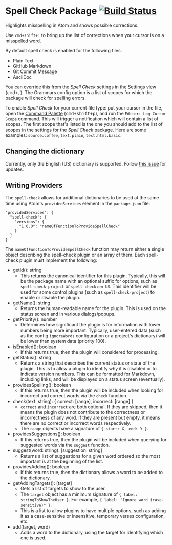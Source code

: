 # Spell Check Package [![Build Status](https://travis-ci.org/atom/spell-check.svg?branch=master)](https://travis-ci.org/atom/spell-check)

Highlights misspelling in Atom and shows possible corrections.

Use `cmd+shift+:` to bring up the list of corrections when your cursor is on a
misspelled word.

By default spell check is enabled for the following files:

* Plain Text
* GitHub Markdown
* Git Commit Message
* AsciiDoc

You can override this from the _Spell Check_ settings in the Settings view
(<kbd>cmd+,</kbd>). The Grammars config option is a list of scopes for which the package
will check for spelling errors.

To enable _Spell Check_ for your current file type: put your cursor in the file,
open the [Command Palette](https://github.com/atom/command-palette)
(<kbd>cmd+shift+p</kbd>), and run the `Editor: Log Cursor Scope` command. This
will trigger a notification which will contain a list of scopes. The first scope
that's listed is the one you should add to the list of scopes in the settings
for the _Spell Check_ package. Here are some examples: `source.coffee`,
`text.plain`, `text.html.basic`.

## Changing the dictionary

Currently, only the English (US) dictionary is supported. Follow [this issue](https://github.com/atom/spell-check/issues/11) for updates.

## Writing Providers

The `spell-check` allows for additional dictionaries to be used at the same time using Atom's `providedServices` element in the `package.json` file.

    "providedServices": {
      "spell-check": {
        "versions": {
          "1.0.0": "nameOfFunctionToProvideSpellCheck"
        }
      }
    }

The `nameOfFunctionToProvideSpellCheck` function may return either a single object describing the spell-check plugin or an array of them. Each spell-check plugin must implement the following:

* getId(): string
    * This returns the canonical identifier for this plugin. Typically, this will be the package name with an optional suffix for options, such as `spell-check-project` or `spell-check:en-US`. This identifier will be used for some control plugins (such as `spell-check-project`) to enable or disable the plugin.
* getName(): string
    * Returns the human-readable name for the plugin. This is used on the status screen and in various dialogs/popups.
* getPriority(): number
    * Determines how significant the plugin is for information with lower numbers being more important. Typically, user-entered data (such as the config `ignoreWords` configuration or a project's dictionary) will be lower than system data (priority 100).
* isEnabled(): boolean
    * If this returns true, then the plugin will considered for processing.
* getStatus(): string
    * Returns a string that describes the current status or state of the plugin. This is to allow a plugin to identify why it is disabled or to indicate version numbers. This can be formatted for Markdown, including links, and will be displayed on a status screen (eventually).
* providesSpelling(): boolean
    * If this returns true, then the plugin will be included when looking for incorrect and correct words via the `check` function.
* check(text: string): { correct: [range], incorrect: [range] }
    * `correct` and `incorrect` are both optional. If they are skipped, then it means the plugin does not contribute to the correctness or incorrectness of any word. If they are present but empty, it means there are no correct or incorrect words respectively.
    * The `range` objects have a signature of `{ start: X, end: Y }`.
* providesSuggestions(): boolean
    * If this returns true, then the plugin will be included when querying for suggested words via the `suggest` function.
* suggest(word: string): [suggestion: string]
    * Returns a list of suggestions for a given word ordered so the most important is at the beginning of the list.
* providesAdding(): boolean
    * If this returns true, then the dictionary allows a word to be added to the dictionary.
* getAddingTargets(): [target]
    * Gets a list of targets to show to the user.
    * The `target` object has a minimum signature of `{ label: stringToShowTheUser }`. For example, `{ label: "Ignore word (case-sensitive)" }`.
    * This is a list to allow plugins to have multiple options, such as adding it as a case-sensitive or insensitive, temporary verses configuration, etc.
* add(target, word)
    * Adds a word to the dictionary, using the target for identifying which one is used.
